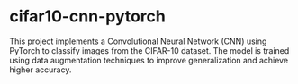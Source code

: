 # cifar10-cnn-pytorch
This project implements a Convolutional Neural Network (CNN) using PyTorch to classify images from the CIFAR-10 dataset. The model is trained using data augmentation techniques to improve generalization and achieve higher accuracy.
